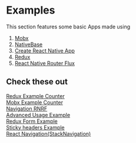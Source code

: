 # Examples
This section features some basic Apps made using <br />
1. [Mobx](https://github.com/mobxjs/mobx)
2. [NativeBase](https://nativebase.io/)
3. [Create React Native App](https://github.com/react-community/create-react-native-app)
4. [Redux](https://github.com/reactjs/react-redux)
5. [React Native Router Flux](https://github.com/aksonov/react-native-router-flux) <br />

## Check these out
   [Redux Example Counter](./ReduxCounterExample.md) <br />
   [Mobx Example Counter](./MobxCounterExample.md) <br />
   [Navigation RNRF](./RNRFBasicExample.md) <br />
   [Advanced Usage Example](./GitAppExample.md) <br />
   [Redux Form Example](./ReduxFormExample.md) <br />
   [Sticky headers Example](./StickyHeaderExample.md) <br />
   [React Navigation(StackNavigation)](./StackNavigationExample.md) <br />
